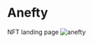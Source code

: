 # Anefty
NFT landing page
![anefty](https://user-images.githubusercontent.com/114111298/226944607-489fb75a-64ce-4fa3-a290-2d5601f67d39.gif)

